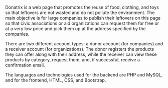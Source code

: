 Donatrix is a web page that promotes the reuse of food, clothing, and toys so that leftovers are not wasted and do not pollute the environment. The main objective is for large companies to publish their leftovers on this page so that civic associations or aid organizations can request them for free or at a very low price and pick them up at the address specified by the companies.

There are two different account types: a donor account (for companies) and a receiver account (for organizations). The donor registers the products they can offer along with their address, while the receiver can view these products by category, request them, and, if successful, receive a confirmation email.

The languages and technologies used for the backend are PHP and MySQL, and for the frontend, HTML, CSS, and Bootstrap.

